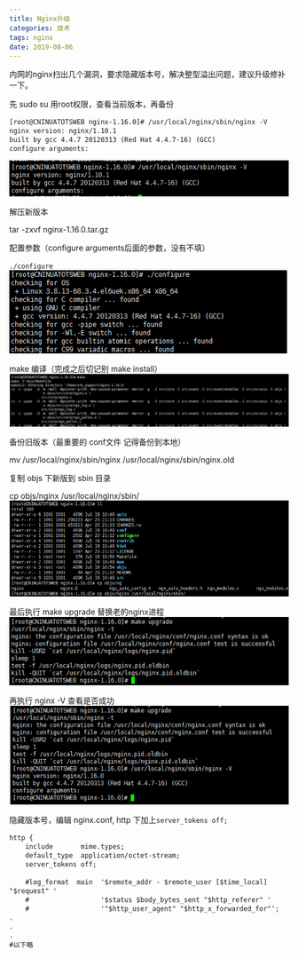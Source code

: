 ```yaml
---
title: Nginx升级
categories: 技术
tags: nginx
date: 2019-08-06
---
```


内网的nginx扫出几个漏洞，要求隐藏版本号，解决整型溢出问题，建议升级修补一下。
<!--more-->
先 sudo su 用root权限，查看当前版本，再备份
```
[root@CNINUATOTSWEB nginx-1.16.0]# /usr/local/nginx/sbin/nginx -V
nginx version: nginx/1.10.1
built by gcc 4.4.7 20120313 (Red Hat 4.4.7-16) (GCC)
configure arguments:
```

![img](/img/ba/190806-start.png)

解压新版本

tar -zxvf nginx-1.16.0.tar.gz

配置参数（configure arguments后面的参数，没有不填）

`./configure`
![img](/img/ba/190806-config.png)

make 编译（完成之后切记别 make install）
![img](/img/ba/190806-make.png)

备份旧版本（最重要的 conf文件 记得备份到本地）

mv /usr/local/nginx/sbin/nginx /usr/local/nginx/sbin/nginx.old

复制 objs 下新版到 sbin 目录

cp objs/nginx /usr/local/nginx/sbin/
![img](/img/ba/190806-cp.png)


最后执行 make upgrade 替换老的nginx进程
![img](/img/ba/190806-makeup.png)

再执行 nginx -V 查看是否成功
![img](/img/ba/190806-version.png)

隐藏版本号，编辑 nginx.conf, http 下加上`server_tokens off;`
```
http {
    include       mime.types;
    default_type  application/octet-stream;
    server_tokens off;

    #log_format  main  '$remote_addr - $remote_user [$time_local] "$request" '
    #                  '$status $body_bytes_sent "$http_referer" '
    #                  '"$http_user_agent" "$http_x_forwarded_for"';
.
.
.
#以下略
```

